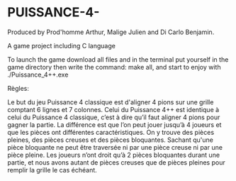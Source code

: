 # PUISSANCE-4-
Produced by Prod'homme Arthur, Malige Julien and Di Carlo Benjamin.

A game project including C language

To launch the game download all files and in the terminal put yourself in the game directory then write the command: make all, and start to enjoy with ./Puissance_4++.exe

Règles:

Le but du jeu Puissance 4 classique est d'aligner 4 pions sur une grille comptant 6 lignes et 7 colonnes.
Celui du Puissance 4++ est identique à celui du Puissance 4 classique, c’est à dire qu’il faut aligner 4 pions pour gagner la partie. La différence est que l’on peut jouer jusqu’à 4 joueurs et que les pièces ont différentes caractéristiques. On y trouve des pièces pleines, des pièces creuses et des pièces bloquantes.
Sachant qu'une pièce bloquante ne peut être traversée ni par une pièce creuse ni par une pièce pleine. Les joueurs n’ont droit qu’à 2 pièces bloquantes durant une partie, et nous avons autant de pièces creuses que de pièces pleines pour remplir la grille le cas échéant.
